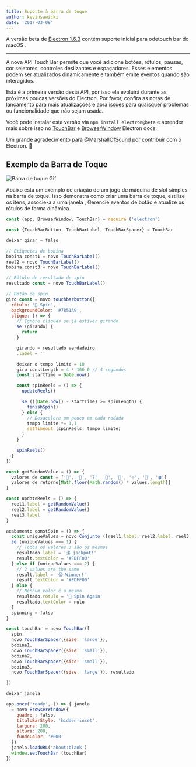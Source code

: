 ```yaml
---
title: Suporte à barra de toque
author: kevinsawicki
date: '2017-03-08'
---
```


A versão beta de [Electron 1.6.3][] contém suporte inicial para o</a>detouch bar do macOS .</p> 



---

A nova API Touch Bar permite que você adicione botões, rótulos, pausas, cor seletores, controles deslizantes e espaçadores. Esses elementos podem ser atualizados dinamicamente e também emite eventos quando são interagidos.

Esta é a primeira versão desta API, por isso ela evoluirá durante as próximas poucas versões do Electron. Por favor, confira as notas de lançamento para mais atualizações e abra [issues](https://github.com/electron/electron/issues) para quaisquer problemas ou funcionalidade que não sejam usada.

Você pode instalar esta versão via `npm install electron@beta` e aprender mais sobre isso no [TouchBar](https://github.com/electron/electron/blob/master/docs/api/touch-bar.md) e [BrowserWindow](https://github.com/electron/electron/blob/master/docs/api/browser-window.md#winsettouchbartouchbar-macos) Electron docs.

Um grande agradecimento para [@MarshallOfSound](https://github.com/MarshallOfSound) por contribuir com o Electron. :tada:



## Exemplo da Barra de Toque

![Barra de toque Gif](https://cloud.githubusercontent.com/assets/671378/23723516/5ff1774c-03fe-11e7-97b8-c693a0004dc8.gif)

Abaixo está um exemplo de criação de um jogo de máquina de slot simples na barra de toque. Isso demonstra como criar uma barra de toque, estilize os itens, associe-a a uma janela , Gerencie eventos de botão e atualize os rótulos de forma dinâmica.



```js
const {app, BrowserWindow, TouchBar} = require ('electron')

const {TouchBarButton, TouchBarLabel, TouchBarSpacer} = TouchBar

deixar girar = falso

// Etiquetas de bobina
bobina const1 = novo TouchBarLabel()
reel2 = novo TouchBarLabel()
bobina const3 = novo TouchBarLabel()

// Rótulo de resultado de spin
resultado const = novo TouchBarLabel()

// Botão de spin
giro const = novo touchbarbutton({
  rótulo: '🎰 Spin',
  backgroundColor: '#7851A9',
  clique: () => {
    // Ignore cliques se já estiver girando
    se (girando) {
      return
    }

    girando = resultado verdadeiro
    .label = ''

    deixar o tempo limite = 10
    giro constLength = 4 * 100 0 // 4 segundos
    const startTime = Date.now()

    const spinReels = () => {
      updateReels()

      se (((Date.now() - startTime) >= spinLength) {
        finishSpin()
      } else {
        // Desacelere um pouco em cada rodada
        tempo limite *= 1,1
        setTimeout (spinReels, tempo limite)
      }
    }

    spinReels()
  }
})

const getRandomValue = () => {
  valores de const = ['🍒', '💎', '7️', '🍊', '🔔', '⭐', '🍇', '🍀']
  valores de retorno[Math.floor(Math.random() * values.length)]
}

const updateReels = () => {
  reel1.label = getRandomValue()
  reel2.label = getRandomValue()
  reel3.label
}

acabamento constSpin = () => {
  const uniqueValues = novo Conjunto ([reel1.label, reel2.label, reel3.label]).tamanho
  se (uniqueValues === 1) {
    // Todos os valores 3 são os mesmos
    resultado.label = '💰 jackpot!'
    result.textColor = '#FDFF00'
  } else if (uniqueValues === 2) {
    // 2 values are the same
    result.label = '😍 Winner!'
    result.textColor = '#FDFF00'
  } else {
    // Nenhum valor é o mesmo
    resultado.rótulo = '🙁 Spin Again'
    resultado.textColor = nulo
  }
  spinning = falso
}

const touchBar = novo TouchBar([
  spin,
  novo TouchBarSpacer({size: 'large'}),
  bobina1,
  novo TouchBarSpacer({size: 'small'}),
  bobina2,
  novo TouchBarSpacer({size: 'small'}),
  bobina3,
  novo TouchBarSpacer({size: 'large'}), resultado

])

deixar janela

app.once('ready', () => { janela
  = novo BrowserWindow({
    quadro : falso,
    títuloBarStyle: 'hidden-inset',
    largura: 200,
    altura: 200,
    fundoColor: '#000'
  })
  janela.loadURL('about:blank')
  window.setTouchBar (touchBar)
})
```

[Electron 1.6.3]: https://github.com/electron/electron/releases/tag/v1.6.3

